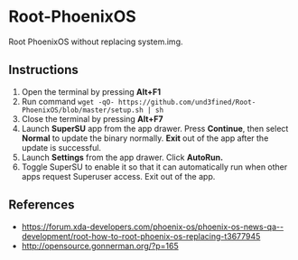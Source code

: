 # Root-PhoenixOS


Root PhoenixOS without replacing system.img. 

## Instructions
1. Open the terminal by pressing **Alt+F1**
2. Run command `wget -qO- https://github.com/und3fined/Root-PhoenixOS/blob/master/setup.sh | sh`
3. Close the terminal by pressing **Alt+F7**
4. Launch **SuperSU** app from the app drawer. Press **Continue**, then select **Normal** to update the binary normally. **Exit** out of the app after the update is successful.
5. Launch **Settings** from the app drawer. Click **AutoRun.**
6. Toggle SuperSU to enable it so that it can automatically run when other apps request Superuser access. Exit out of the app.

## References
- https://forum.xda-developers.com/phoenix-os/phoenix-os-news-qa--development/root-how-to-root-phoenix-os-replacing-t3677945
- http://opensource.gonnerman.org/?p=165
